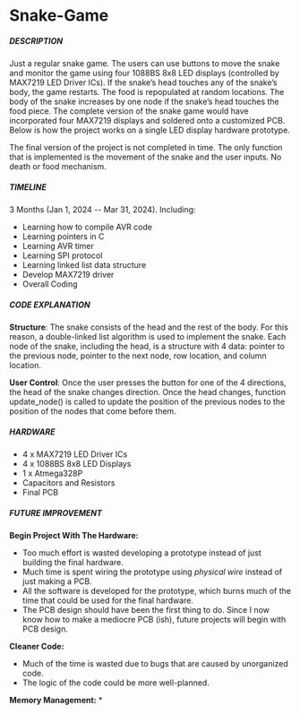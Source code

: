 # Snake-Game
##### DESCRIPTION
Just a regular snake game. The users can use buttons to move the snake and monitor the game using four 1088BS 8x8 LED displays (controlled by MAX7219 LED Driver ICs). If the snake’s head touches any of the snake’s body, the game restarts. The food is repopulated at random locations. The body of the snake increases by one node if the snake’s head touches the food piece. The complete version of the snake game would have incorporated four MAX7219 displays and soldered onto a customized PCB. Below is how the project works on a single LED display hardware prototype. 

The final version of the project is not completed in time. The only function that is implemented is the movement of the snake and the user inputs. No death or food mechanism.

##### TIMELINE
3 Months (Jan 1, 2024 -- Mar 31, 2024). Including:
* Learning how to compile AVR code
* Learning pointers in C
* Learning AVR timer
* Learning SPI protocol
* Learning linked list data structure
* Develop MAX7219 driver
* Overall Coding

##### CODE EXPLANATION
**Structure**: The snake consists of the head and the rest of the body. For this reason, a double-linked list algorithm is used to implement the snake. Each node of the snake, including the head, is a structure with 4 data: pointer to the previous node, pointer to the next node, row location, and column location. 

**User Control**: Once the user presses the button for one of the 4 directions, the head of the snake changes direction. Once the head changes, function update_node() is called to update the position of the previous nodes to the position of the nodes that come before them. 

##### HARDWARE
* 4 x MAX7219 LED Driver ICs
* 4 x 1088BS 8x8 LED Displays
* 1 x Atmega328P
* Capacitors and Resistors
* Final PCB

##### FUTURE IMPROVEMENT
**Begin Project With The Hardware:**
* Too much effort is wasted developing a prototype instead of just building the final hardware.
* Much time is spent wiring the prototype using *physical wire* instead of just making a PCB.
* All the software is developed for the prototype, which burns much of the time that could be used for the final hardware.
* The PCB design should have been the first thing to do. Since I now know how to make a mediocre PCB (ish), future projects will begin with PCB design.

**Cleaner Code:**
*  Much of the time is wasted due to bugs that are caused by unorganized code.
*  The logic of the code could be more well-planned.

**Memory Management:**
*








